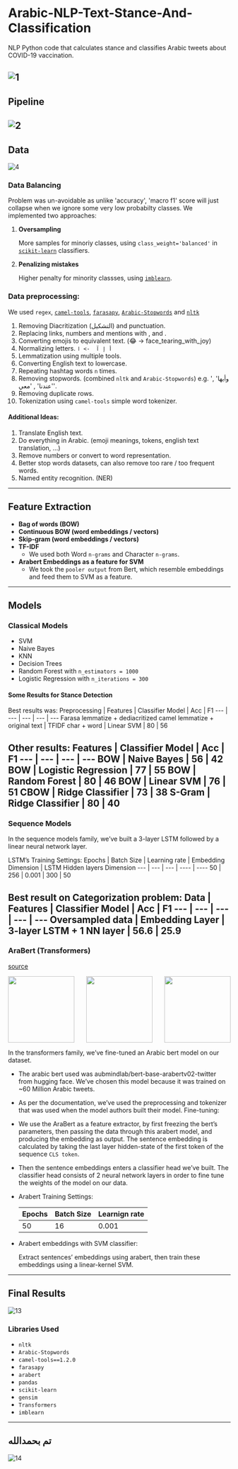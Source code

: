 # Arabic-NLP-Text-Stance-And-Classification
NLP Python code that calculates stance and classifies Arabic tweets about COVID-19 vaccination.

<!--
<img src="/deliverables/Presentation/01.jpg" width="800" />
-->

![1](./deliverables/Presentation/01.jpg "1")
---
## Pipeline
![2](./deliverables/Presentation/02.jpg "2")
---
## Data
![4](./deliverables/Presentation/04.jpg "4")

### Data Balancing
Problem was un-avoidable as unlike 'accuracy', 'macro f1' score will just collapse when we ignore some very low probabilty classes.
We implemented two approaches:
1. **Oversampling**

   More samples for minoriy classes, using `class_weight='balanced'` in [`scikit-learn`](https://scikit-learn.org/) classifiers.
2. **Penalizing mistakes**

   Higher penalty for minority classses, using [`imblearn`](https://pypi.org/project/imblearn/).

### Data preprocessing:
We used `regex`, [`camel-tools`](https://github.com/CAMeL-Lab/camel_tools), [`farasapy`](https://github.com/MagedSaeed/farasapy), [`Arabic-Stopwords`](https://pypi.org/project/Arabic-Stopwords) and [`nltk`](https://github.com/nltk/nltk)
1. Removing Diacritization (التشكيل) and punctuation.
2. Replacing links, numbers and mentions with <link>, <num> and <mt>.
3. Converting emojis to equivalent text. (😂 -> face_tearing_with_joy)
4. Normalizing letters. `أ إ آ  -> ا`
5. Lemmatization using multiple tools.
6. Converting English text to lowercase.
7. Repeating hashtag words `n` times.
8. Removing stopwords. (combined `nltk` and `Arabic-Stopwords`) e.g. 'وأيها' , 'عندنا' , 'معي'.
9. Removing duplicate rows.
10. Tokenization using `camel-tools` simple word tokenizer.

#### Additional Ideas:
1. Translate English text.
2. Do everything in Arabic. (emoji meanings, tokens, english text translation, …)
3. Remove numbers or convert to word representation.
4. Better stop words datasets, can also remove too rare / too frequent words.
5. Named entity recognition. (NER)
---
## Feature Extraction
* **Bag of words (BOW)**
* **Continuous BOW (word embeddings / vectors)**
* **Skip-gram (word embeddings / vectors)**
* **TF-IDF**
   * We used both Word `n-grams` and Character `n-grams`.
* **Arabert Embeddings as a feature for SVM**
   * We took the `pooler output` from Bert, which resemble embeddings and feed them to SVM as a feature.
---

## Models
### Classical Models
  * SVM
  * Naive Bayes
  * KNN
  * Decision Trees
  * Random Forest with `n_estimators = 1000`
  * Logistic Regression with `n_iterations = 300`

#### Some Results for Stance Detection
Best results was:
Preprocessing | Features | Classifier Model | Acc | F1
--- | --- | --- | --- | ---
Farasa lemmatize + dediacritized camel lemmatize + original text | TFIDF char + word | Linear SVM | 80 | 56

Other results:
Features | Classifier Model | Acc | F1
--- | --- | --- | ---
BOW | Naive Bayes | 56 | 42
BOW | Logistic Regression | 77 | 55
BOW | Random Forest | **80** | 46
BOW | Linear SVM | 76 | 51
CBOW | Ridge Classifier | 73 | 38
S-Gram | Ridge Classifier | 80 | 40
---
### Sequence Models
In the sequence models family, we’ve built a 3-layer LSTM followed by a linear neural network layer.

LSTM’s Training Settings:
Epochs | Batch Size | Learning rate | Embedding Dimension | LSTM Hidden layers Dimension
--- | --- | --- | ---- | ----
50 | 256 | 0.001 | 300 | 50

Best result on **Categorization** problem:
Data | Features | Classifier Model | Acc | F1
--- | --- | --- | --- | ---
Oversampled data | Embedding Layer | 3-layer LSTM + 1 NN layer | 56.6 | 25.9
---
### AraBert (Transformers)
[source](https://github.com/aub-mind/arabert)

<p align="middle">
  <img src="https://github.com/aub-mind/arabert/blob/master/arabert_logo.png" width="150" align="left"/>
  <img src="https://github.com/aub-mind/arabert/blob/master/AraGPT2.png" width="150"/>
  <img src="https://github.com/aub-mind/arabert/blob/master/AraELECTRA.png" width="150" align="right"/>
</p>

In the transformers family, we’ve fine-tuned an Arabic bert model on our dataset.
* The arabic bert used was aubmindlab/bert-base-arabertv02-twitter from hugging face. We’ve chosen this model because it was trained on ~60 Million Arabic tweets.
* As per the documentation, we’ve used the preprocessing and tokenizer that was used when the model authors built their model.
Fine-tuning:
* We use the AraBert as a feature extractor, by first freezing the bert’s parameters, then passing the data through this arabert model, and producing the embedding as output. The sentence embedding is calculated by taking the last layer hidden-state of the first token of the sequence `CLS token`.
* Then the sentence embeddings enters a classifier head we’ve built. The classifier head consists of 2 neural network layers in order to fine tune the weights of the model on our data.
* Arabert Training Settings:

   Epochs | Batch Size | Learnign rate
   --- | --- | ---
   50 | 16 | 0.001
* Arabert embeddings with SVM classifier:

   Extract sentences’ embeddings using arabert, then train these embeddings using a linear-kernel SVM.
---
## Final Results
![13](./deliverables/Presentation/13.jpg "13")

<!-- 
![3](./deliverables/Presentation/03.jpg "3")

![5](./deliverables/Presentation/05.jpg "5")
![6](./deliverables/Presentation/06.jpg "6")
![7](./deliverables/Presentation/07.jpg "7")
![8](./deliverables/Presentation/08.jpg "8")
![9](./deliverables/Presentation/09.jpg "9")
![10](./deliverables/Presentation/10.jpg "10")
![11](./deliverables/Presentation/11.jpg "11")
![12](./deliverables/Presentation/12.jpg "12")

-->
### Libraries Used
+ `nltk`
+ `Arabic-Stopwords`
+ `camel-tools==1.2.0`
+ `farasapy`
+ `arabert`
+ `pandas`
+ `scikit-learn`
+ `gensim`
+ `Transformers`
+ `imblearn`
---
## تم بحمدالله
![14](./deliverables/Presentation/14.jpg "14")
